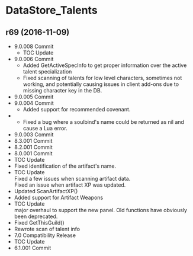 # DataStore_Talents

## r69 (2016-11-09)

- 9.0.008 Commit  
    - TOC Update  
- 9.0.006 Commit  
    - Added GetActiveSpecInfo to get proper information over the active talent specialization  
    - Fixed scanning of talents for low level characters, sometimes not working, and potentially causing issues in client add-ons due to missing character key in the DB.  
- 9.0.005 Commit  
- 9.0.004 Commit  
    - Added support for recommended covenant.  
- - Fixed a bug where a soulbind's name could be returned as nil and cause a Lua error.  
- 9.0.003 Commit  
- 8.3.001 Commit  
- 8.2.001 Commit  
- 8.0.001 Commit  
- TOC Update  
- Fixed identification of the artifact's name.  
- TOC Update  
    Fixed a few issues when scanning artifact data.  
    Fixed an issue when artifact XP was updated.  
- Updated ScanArtifactXP()  
- Added support for Artifact Weapons  
- TOC Update  
    major overhaul to support the new panel. Old functions have obviously been deprecated.  
- Fixed GetThisGuild()  
- Rewrote scan of talent info  
- 7.0 Compatibility Release  
- TOC Update  
- 6.1.001 Commit  
